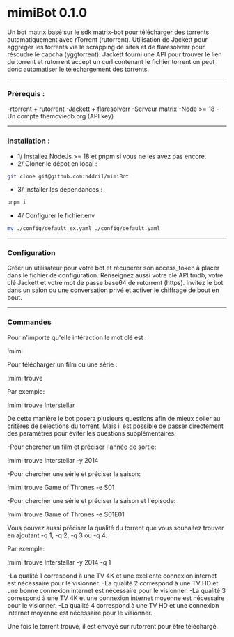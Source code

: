 # mimiBot 0.1.0

Un bot matrix basé sur le sdk matrix-bot pour télécharger des torrents automatiquement avec rTorrent (rutorrent). Utilisation de Jackett pour aggréger les torrents via le scrapping de sites et de flaresolverr pour résoudre le capcha (yggtorrent). Jackett fourni une API pour trouver le lien du torrent et rutorrent accept un curl contenant le fichier torrent on peut donc automatiser le téléchargement des torrents.

-------------------------------------------------------

### Prérequis :

-rtorrent + rutorrent
-Jackett + flaresolverr
-Serveur matrix
-Node >= 18
-Un compte themoviedb.org (API key)

-------------------------------------------------------

### Installation :

- 1/ Installez NodeJs >= 18 et pnpm si vous ne les avez pas encore.
- 2/ Cloner le dépot en local :
```bash
git clone git@github.com:h4dri1/mimiBot
```
- 3/ Installer les dependances :
```bash
pnpm i
```
- 4/ Configurer le fichier.env
```bash
mv ./config/default_ex.yaml ./config/default.yaml
```

---------------------------------------------------------

### Configuration

Créer un utilisateur pour votre bot et récupérer son access_token à placer dans le fichier de configuration. 
Renseignez aussi votre clé API tmdb, votre clé Jackett et votre mot de passe base64 de rutorrent (https).
Invitez le bot dans un salon ou une conversation privé et activer le chiffrage de bout en bout.

----------------------------------------------------------

### Commandes

Pour n'importe qu'elle intéraction le mot clé est : 

  !mimi

Pour télécharger un film ou une série :

  !mimi trouve

Par exemple:

  !mimi trouve Interstellar

De cette manière le bot posera plusieurs questions afin de mieux coller au critères de selections du torrent.
Mais il est possible de passer directement des paramètres pour éviter les questions supplémentaires.

-Pour chercher un film et préciser l'année de sortie:

  !mimi trouve Interstellar -y 2014

-Pour chercher une série et préciser la saison:

  !mimi trouve Game of Thrones -e S01

-Pour chercher une série et préciser la saison et l'épisode:

  !mimi trouve Game of Thrones -e S01E01

Vous pouvez aussi préciser la qualité du torrent que vous souhaitez trouver en ajoutant -q 1, -q 2, -q 3 ou -q 4.

Par exemple:

  !mimi trouve Interstellar -y 2014 -q 1

 -La qualité 1 correspond à une TV 4K et une exellente connexion internet est nécessaire pour le visionner.
 -La qualité 2 correspond à une TV HD et une bonne connexion internet est nécessaire pour le visionner.
 -La qualité 3 correspond à une TV 4K et une connexion internet moyenne est nécessaire pour le visionner.
 -La qualité 4 correspond à une TV HD et une connexion internet moyenne est nécessaire pour le visionner.

Une fois le torrent trouvé, il est envoyé sur rutorrent pour être téléchargé.